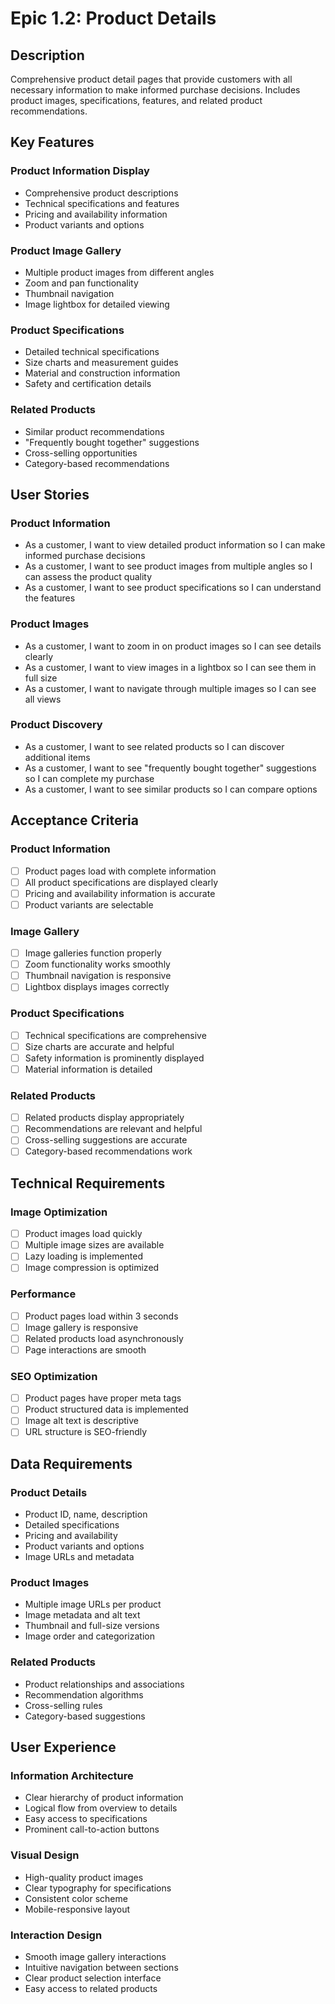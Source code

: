 # Epic 1.2: Product Details

## Description

Comprehensive product detail pages that provide customers with all necessary information to make informed purchase decisions. Includes product images, specifications, features, and related product recommendations.

## Key Features

### Product Information Display

- Comprehensive product descriptions
- Technical specifications and features
- Pricing and availability information
- Product variants and options

### Product Image Gallery

- Multiple product images from different angles
- Zoom and pan functionality
- Thumbnail navigation
- Image lightbox for detailed viewing

### Product Specifications

- Detailed technical specifications
- Size charts and measurement guides
- Material and construction information
- Safety and certification details

### Related Products

- Similar product recommendations
- "Frequently bought together" suggestions
- Cross-selling opportunities
- Category-based recommendations

## User Stories

### Product Information

- As a customer, I want to view detailed product information so I can make informed purchase decisions
- As a customer, I want to see product images from multiple angles so I can assess the product quality
- As a customer, I want to see product specifications so I can understand the features

### Product Images

- As a customer, I want to zoom in on product images so I can see details clearly
- As a customer, I want to view images in a lightbox so I can see them in full size
- As a customer, I want to navigate through multiple images so I can see all views

### Product Discovery

- As a customer, I want to see related products so I can discover additional items
- As a customer, I want to see "frequently bought together" suggestions so I can complete my purchase
- As a customer, I want to see similar products so I can compare options

## Acceptance Criteria

### Product Information

- [ ] Product pages load with complete information
- [ ] All product specifications are displayed clearly
- [ ] Pricing and availability information is accurate
- [ ] Product variants are selectable

### Image Gallery

- [ ] Image galleries function properly
- [ ] Zoom functionality works smoothly
- [ ] Thumbnail navigation is responsive
- [ ] Lightbox displays images correctly

### Product Specifications

- [ ] Technical specifications are comprehensive
- [ ] Size charts are accurate and helpful
- [ ] Safety information is prominently displayed
- [ ] Material information is detailed

### Related Products

- [ ] Related products display appropriately
- [ ] Recommendations are relevant and helpful
- [ ] Cross-selling suggestions are accurate
- [ ] Category-based recommendations work

## Technical Requirements

### Image Optimization

- [ ] Product images load quickly
- [ ] Multiple image sizes are available
- [ ] Lazy loading is implemented
- [ ] Image compression is optimized

### Performance

- [ ] Product pages load within 3 seconds
- [ ] Image gallery is responsive
- [ ] Related products load asynchronously
- [ ] Page interactions are smooth

### SEO Optimization

- [ ] Product pages have proper meta tags
- [ ] Product structured data is implemented
- [ ] Image alt text is descriptive
- [ ] URL structure is SEO-friendly

## Data Requirements

### Product Details

- Product ID, name, description
- Detailed specifications
- Pricing and availability
- Product variants and options
- Image URLs and metadata

### Product Images

- Multiple image URLs per product
- Image metadata and alt text
- Thumbnail and full-size versions
- Image order and categorization

### Related Products

- Product relationships and associations
- Recommendation algorithms
- Cross-selling rules
- Category-based suggestions

## User Experience

### Information Architecture

- Clear hierarchy of product information
- Logical flow from overview to details
- Easy access to specifications
- Prominent call-to-action buttons

### Visual Design

- High-quality product images
- Clear typography for specifications
- Consistent color scheme
- Mobile-responsive layout

### Interaction Design

- Smooth image gallery interactions
- Intuitive navigation between sections
- Clear product selection interface
- Easy access to related products
